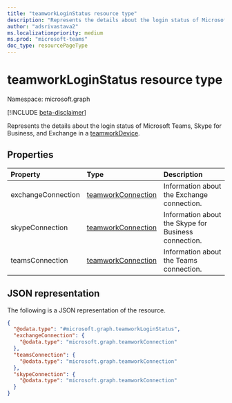 ```yaml
---
title: "teamworkLoginStatus resource type"
description: "Represents the details about the login status of Microsoft Teams, Skype for Business, and Exchange."
author: "adsrivastava2"
ms.localizationpriority: medium
ms.prod: "microsoft-teams"
doc_type: resourcePageType
---
```


# teamworkLoginStatus resource type

Namespace: microsoft.graph

[!INCLUDE [beta-disclaimer](../../includes/beta-disclaimer.md)]

Represents the details about the login status of Microsoft Teams, Skype for Business, and Exchange in a [teamworkDevice](../resources/teamworkdevice.md).

## Properties
|Property|Type|Description|
|:---|:---|:---|
|exchangeConnection|[teamworkConnection](../resources/teamworkconnection.md)|Information about the Exchange connection.|
|skypeConnection|[teamworkConnection](../resources/teamworkconnection.md)|Information about the Skype for Business connection.|
|teamsConnection|[teamworkConnection](../resources/teamworkconnection.md)|Information about the Teams connection.|


## JSON representation
The following is a JSON representation of the resource.
<!-- {
  "blockType": "resource",
  "@odata.type": "microsoft.graph.teamworkLoginStatus"
}
-->
``` json
{
  "@odata.type": "#microsoft.graph.teamworkLoginStatus",
  "exchangeConnection": {
    "@odata.type": "microsoft.graph.teamworkConnection"
  },
  "teamsConnection": {
    "@odata.type": "microsoft.graph.teamworkConnection"
  },
  "skypeConnection": {
    "@odata.type": "microsoft.graph.teamworkConnection"
  }
}
```

